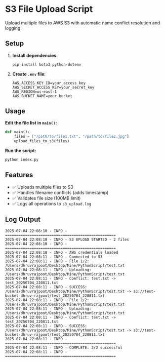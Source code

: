 # S3 File Upload Script

Upload multiple files to AWS S3 with automatic name conflict resolution and logging.

## Setup

1. **Install dependencies**:
   ```bash
   pip install boto3 python-dotenv
   ```

2. **Create `.env` file**:
   ```env
   AWS_ACCESS_KEY_ID=your_access_key
   AWS_SECRET_ACCESS_KEY=your_secret_key
   AWS_REGION=us-east-1
   AWS_BUCKET_NAME=your_bucket
   ```

## Usage

**Edit the file list in `main()`:**
```python
def main():
    files = ["/path/to/file1.txt", "/path/to/file2.jpg"]
    upload_files_to_s3(files)
```

**Run the script:**
```bash
python index.py
```

## Features

- ✅ Uploads multiple files to S3
- ✅ Handles filename conflicts (adds timestamp)
- ✅ Validates file size (100MB limit)
- ✅ Logs all operations to `s3_upload.log`

## Log Output
```text
2025-07-04 22:08:10 - INFO - ==================================================
2025-07-04 22:08:10 - INFO - S3 UPLOAD STARTED - 2 files
2025-07-04 22:08:10 - INFO - ==================================================
2025-07-04 22:08:10 - INFO - AWS credentials loaded
2025-07-04 22:08:11 - INFO - Connected to S3
2025-07-04 22:08:11 - INFO - File 1/2: /Users/dhruvrajpoot/Desktop/Mine/PythonScript/test.txt
2025-07-04 22:08:11 - INFO - Uploading: /Users/dhruvrajpoot/Desktop/Mine/PythonScript/test.txt
2025-07-04 22:08:11 - INFO - Conflict: test.txt -> test_20250704_220811.txt
2025-07-04 22:08:11 - INFO - SUCCESS: /Users/dhruvrajpoot/Desktop/Mine/PythonScript/test.txt -> s3://test-bucket-dhruv-rajpoot/test_20250704_220811.txt
2025-07-04 22:08:11 - INFO - File 2/2: /Users/dhruvrajpoot/Desktop/Mine/PythonScript/test.txt
2025-07-04 22:08:11 - INFO - Uploading: /Users/dhruvrajpoot/Desktop/Mine/PythonScript/test.txt
2025-07-04 22:08:11 - INFO - Conflict: test.txt -> test_20250704_220811.txt
2025-07-04 22:08:11 - INFO - SUCCESS: /Users/dhruvrajpoot/Desktop/Mine/PythonScript/test.txt -> s3://test-bucket-dhruv-rajpoot/test_20250704_220811.txt
2025-07-04 22:08:11 - INFO - ==================================================
2025-07-04 22:08:11 - INFO - COMPLETE: 2/2 successful
2025-07-04 22:08:11 - INFO - ==================================================
```
